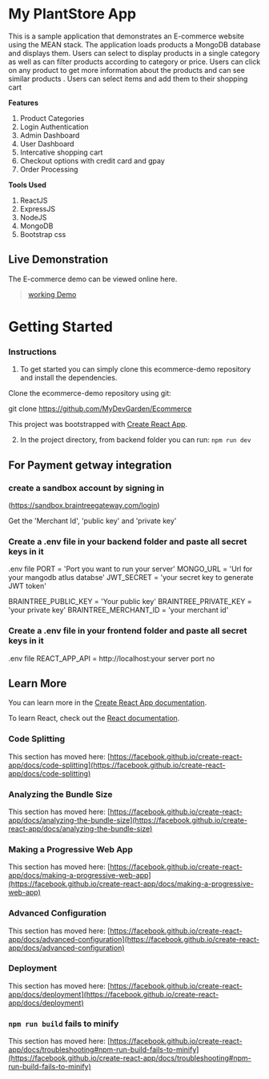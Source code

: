 # My PlantStore App
This is a sample application that demonstrates an E-commerce website using the MEAN stack. The application loads products a MongoDB database and displays them. Users can select to display products in a single category as well as can filter products according to category or price. Users can click on any product to get more information about the products and can see similar products . Users can select items and add them to their shopping cart

**Features**

1. Product Categories
2. Login Authentication
3. Admin Dashboard
4. User Dashboard
5. Intercative shopping cart
6. Checkout options with credit card and gpay
7. Order Processing

**Tools Used**
1. ReactJS
2. ExpressJS
3. NodeJS
4. MongoDB
5. Bootstrap css


## Live Demonstration
The E-commerce demo can be viewed online here.
>[working Demo](http://)
# Getting Started 

### Instructions
1. To get started you can simply clone this ecommerce-demo repository and install the dependencies.

Clone the ecommerce-demo repository using git:

git clone https://github.com/MyDevGarden/Ecommerce

This project was bootstrapped with [Create React App](https://github.com/facebook/create-react-app).



2. In the project directory, from backend folder you can run: ``npm run dev``

## For Payment getway integration 
### create a sandbox account by signing in
(https://sandbox.braintreegateway.com/login)

Get the 'Merchant Id', 'public key' and 'private key'
### Create a .env file in your backend folder and paste all secret keys in it

.env file
PORT = 'Port you want to run your server'
MONGO_URL = 'Url for your mangodb atlus databse'
JWT_SECRET = 'your secret key to generate JWT token'

BRAINTREE_PUBLIC_KEY = 'Your public key'
BRAINTREE_PRIVATE_KEY = 'your private key'
BRAINTREE_MERCHANT_ID = 'your merchant id'

### Create a .env file in your frontend folder and paste all secret keys in it

.env file
REACT_APP_API = http://localhost:your server port no



## Learn More

You can learn more in the [Create React App documentation](https://facebook.github.io/create-react-app/docs/getting-started).

To learn React, check out the [React documentation](https://reactjs.org/).

### Code Splitting

This section has moved here: [https://facebook.github.io/create-react-app/docs/code-splitting](https://facebook.github.io/create-react-app/docs/code-splitting)

### Analyzing the Bundle Size

This section has moved here: [https://facebook.github.io/create-react-app/docs/analyzing-the-bundle-size](https://facebook.github.io/create-react-app/docs/analyzing-the-bundle-size)

### Making a Progressive Web App

This section has moved here: [https://facebook.github.io/create-react-app/docs/making-a-progressive-web-app](https://facebook.github.io/create-react-app/docs/making-a-progressive-web-app)

### Advanced Configuration

This section has moved here: [https://facebook.github.io/create-react-app/docs/advanced-configuration](https://facebook.github.io/create-react-app/docs/advanced-configuration)

### Deployment

This section has moved here: [https://facebook.github.io/create-react-app/docs/deployment](https://facebook.github.io/create-react-app/docs/deployment)

### `npm run build` fails to minify

This section has moved here: [https://facebook.github.io/create-react-app/docs/troubleshooting#npm-run-build-fails-to-minify](https://facebook.github.io/create-react-app/docs/troubleshooting#npm-run-build-fails-to-minify)
